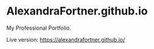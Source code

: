 # AlexandraFortner.github.io
My Professional Portfolio.

Live version: https://alexandrafortner.github.io/
